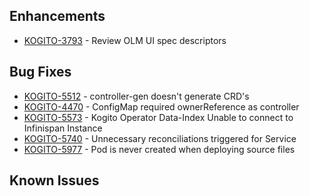 <!-- Keep them in alphabetical order -->
## Enhancements
- [KOGITO-3793](https://issues.redhat.com/browse/KOGITO-3793) - Review OLM UI spec descriptors

## Bug Fixes
- [KOGITO-5512](https://issues.redhat.com/browse/KOGITO-5512) - controller-gen doesn't generate CRD's
- [KOGITO-4470](https://issues.redhat.com/browse/KOGITO-4470) - ConfigMap required ownerReference as controller
- [KOGITO-5573](https://issues.redhat.com/browse/KOGITO-5573) - Kogito Operator Data-Index Unable to connect to Infinispan Instance
- [KOGITO-5740](https://issues.redhat.com/browse/KOGITO-5740) - Unnecessary reconciliations triggered for Service
- [KOGITO-5977](https://issues.redhat.com/browse/KOGITO-5977) - Pod is never created when deploying source files
## Known Issues
